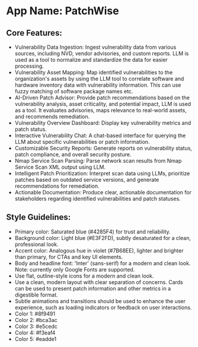 # **App Name**: PatchWise

## Core Features:

- Vulnerability Data Ingestion: Ingest vulnerability data from various sources, including NVD, vendor advisories, and custom reports. LLM is used as a tool to normalize and standardize the data for easier processing.
- Vulnerability Asset Mapping: Map identified vulnerabilities to the organization's assets by using the LLM tool to correlate software and hardware inventory data with vulnerability information. This can use fuzzy matching of software package names etc.
- AI-Driven Patch Advisor: Provide patch recommendations based on the vulnerability analysis, asset criticality, and potential impact, LLM is used as a tool. It evaluates advisories, maps relevance to real-world assets, and recommends remediation.
- Vulnerability Overview Dashboard: Display key vulnerability metrics and patch status.
- Interactive Vulnerability Chat: A chat-based interface for querying the LLM about specific vulnerabilities or patch information.
- Customizable Security Reports: Generate reports on vulnerability status, patch compliance, and overall security posture.
- Nmap Service Scan Parsing: Parse network scan results from Nmap Service Scan XML output using LLM.
- Intelligent Patch Prioritization: Interpret scan data using LLMs, prioritize patches based on outdated service versions, and generate recommendations for remediation.
- Actionable Documentation: Produce clear, actionable documentation for stakeholders regarding identified vulnerabilities and patch statuses.

## Style Guidelines:

- Primary color: Saturated blue (#4285F4) for trust and reliability.
- Background color: Light blue (#E3F2FD), subtly desaturated for a clean, professional look.
- Accent color: Analogous hue in violet (#7B68EE), lighter and brighter than primary, for CTAs and key UI elements.
- Body and headline font: 'Inter' (sans-serif) for a modern and clean look. Note: currently only Google Fonts are supported.
- Use flat, outline-style icons for a modern and clean look.
- Use a clean, modern layout with clear separation of concerns. Cards can be used to present patch information and other metrics in a digestible format.
- Subtle animations and transitions should be used to enhance the user experience, such as loading indicators or feedback on user interactions.
- Color 1: #8f9491
- Color 2: #bca3ac
- Color 3: #e5cedc
- Color 4: #f3eaf4
- Color 5: #eadde1
